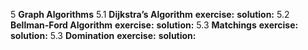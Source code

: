 5 **Graph Algorithms**
5.1 **Dijkstra’s Algorithm**
<your write up goes here>
**exercise:**
<your write up goes here>
**solution:**
<your write up goes here>
5.2 **Bellman-Ford Algorithm**
<your write up goes here>
**exercise:**
<your write up goes here>
**solution:**
<your write up goes here>
5.3 **Matchings**
<your write up goes here>
**exercise:**
<your write up goes here>
**solution:**
<your write up goes here>
5.3 **Domination**
<your write up goes here>
**exercise:**
<your write up goes here>
**solution:**
<your write up goes here>